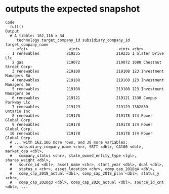 # outputs the expected snapshot

    Code
      full()
    Output
      # A tibble: 162,116 x 34
         technology target_company_id subsidiary_company_id target_company_name       
         <fct>                  <int>                 <int> <chr>                     
       1 renewables            219235                219235 1 Slater Drive Llc        
       2 gas                   219072                219072 1080 Chestnut Street Corp~
       3 renewables            219108                219108 123 Investment Managers SA
       4 renewables            219108                219108 123 Investment Managers SA
       5 renewables            219108                219108 123 Investment Managers SA
       6 renewables            219121                219121 1330 Campus Parkway Llc   
       7 renewables            219129                219129 1382839 Ontario Inc       
       8 renewables            219178                219178 174 Power Global Corp.    
       9 renewables            219178                219178 174 Power Global Corp.    
      10 renewables            219178                219178 174 Power Global Corp.    
      # ... with 162,106 more rows, and 30 more variables:
      #   subsidiary_company_name <chr>, SBTI <dbl>, CA100 <dbl>, market_cap <dbl>,
      #   company_status <chr>, state_owned_entity_type <lgl>, shares_weight <dbl>,
      #   source_id <dbl>, asset_name <chr>, start_year <dbl>, dual <dbl>,
      #   status_x <chr>, asset_location <chr>, comp_cap_2018q4 <dbl>,
      #   comp_cap_2018_actual <dbl>, comp_cap_2018_plan <dbl>, status_y <chr>,
      #   comp_cap_2020q3 <dbl>, comp_cap_2020_actual <dbl>, source_id_cnt <dbl>, ...

